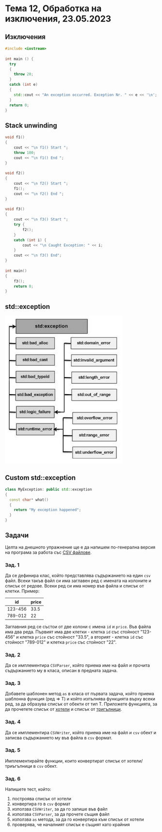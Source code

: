 # Тема 12, Обработка на изключения, 23.05.2023

## Изключения

```c++
#include <iostream>

int main () {
  try
  {
    throw 20;
  }
  catch (int e)
  {
    std::cout << "An exception occurred. Exception Nr. " << e << '\n';
  }
  return 0;
}
```

## Stack unwinding

```c++
void f1()
{
    cout << "\n f1() Start ";
    throw 100;
    cout << "\n f1() End ";
}
  
void f2()
{
    cout << "\n f2() Start ";
    f1();
    cout << "\n f2() End ";
}
  
void f3()
{
    cout << "\n f3() Start ";
    try {
        f2();
    }
    catch (int i) {
        cout << "\n Caught Exception: " << i;
    }
    cout << "\n f3() End";
}
  
int main()
{
    f3();  
    return 0;
}
```

## std::exception

![Diagram](content/cpp_exceptions.jpg)

## Custom std::exception

```c++
class MyException: public std::exception
{
  const char* what()
  {
    return "My exception happened";
  }
}
```

## Задачи

Целта на днешното упражнение ще е да напишем по-генерална версия на програма за работа със [CSV файлове](https://dev.socrata.com/docs/formats/csv.html).


### Зад. 1

Да се дефинира клас, който представлява съдържанието на един `csv` файл. Всеки такъв файл си има заглавен ред с имената на колоните и списък от редове. Всеки ред си има номер във файла и списък от клетки. Пример:

| id     | price |
| ----------- | ----------- |
| 123-456      | 33.5       |
| 789-012   | 22        |


Заглавния ред се състои от две колони с имена `id` и `price`. Във файла има два реда. Първият има две клетки - клетка `id` със стойност "123-456" и клетка `price` със стойност "33.5", а вторият - клетка `id` със стойност "789-012" и клетка `price` със стойност "22".

### Зад. 2

Да се имплементира `CSVParser`, който приема име на файл и прочита съдържанието му в класа, описан в предната задача.

### Зад. 3

Добавете шаблонен метод `as` в класа от първата задача, който приема шаблонна функция (ред => T) и който изпълнява функцията върху всеки ред, за да образува списък от обекти от тип Т. Приложете функцията, за да прочетете списък от [хотели](../11-serialization//solutions/hotel/) и списък от [тригълници](../11-serialization/solutions/triangle/).

### Зад. 4

Да се имплементира `CSVWriter`, който приема име на файл и `csv` обект и записва съдържанието му във файла в `csv` формат.

### Зад. 5

Имплементирайте функции, които конвертират списък от хотели/триъгълници в `csv` обект.

### Зад. 6

Напишете тест, който:

1) построява списък от хотели
2) конвертира го в `csv` формат
3) използва `CSVWriter`, за да го запише във файл
4) използва `CSVParser`, за да прочете същия файл
5) използва `as` метода, за да го конвертира към списък от хотели
6) проверява, че началният списък е същият като крайния